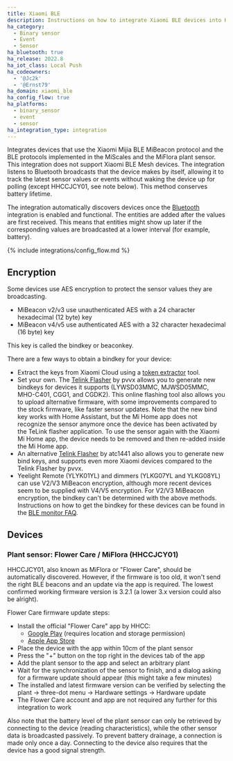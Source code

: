 ```yaml
---
title: Xiaomi BLE
description: Instructions on how to integrate Xiaomi BLE devices into Home Assistant.
ha_category:
  - Binary sensor
  - Event
  - Sensor
ha_bluetooth: true
ha_release: 2022.8
ha_iot_class: Local Push
ha_codeowners:
  - '@Jc2k'
  - '@Ernst79'
ha_domain: xiaomi_ble
ha_config_flow: true
ha_platforms:
  - binary_sensor
  - event
  - sensor
ha_integration_type: integration
---
```


Integrates devices that use the Xiaomi Mijia BLE MiBeacon protocol and the BLE protocols implemented in the MiScales and the MiFlora plant sensor. This integration does not support Xiaomi BLE Mesh devices. The integration listens to Bluetooth broadcasts that the device makes by itself, allowing it to track the latest sensor values or events without waking the device up for polling (except HHCCJCY01, see note below). This method conserves battery lifetime.

The integration automatically discovers devices once the [Bluetooth](/integrations/bluetooth) integration is enabled and functional. The entities are added after the values are first received. This means that entities might show up later if the corresponding values are broadcasted at a lower interval (for example, battery).

{% include integrations/config_flow.md %}

## Encryption

Some devices use AES encryption to protect the sensor values they are broadcasting.

- MiBeacon v2/v3 use unauthenticated AES with a 24 character hexadecimal (12 byte) key
- MiBeacon v4/v5 use authenticated AES with a 32 character hexadecimal (16 byte) key

This key is called the bindkey or beaconkey.

There are a few ways to obtain a bindkey for your device:

- Extract the keys from Xiaomi Cloud using a [token extractor](https://github.com/PiotrMachowski/Xiaomi-cloud-tokens-extractor) tool.
- Set your own. The [Telink Flasher](https://pvvx.github.io/ATC_MiThermometer/TelinkMiFlasher.html) by pvvx allows you to generate new bindkeys for devices it supports (LYWSD03MMC, MJWSD05MMC, MHO-C401, CGG1, and CGDK2). This online flashing tool also allows you to upload alternative firmware, with some improvements compared to the stock firmware, like faster sensor updates. Note that the new bind key works with Home Assistant, but the Mi Home app does not recognize the sensor anymore once the device has been activated by the TeLink flasher application. To use the sensor again with the Xiaomi Mi Home app, the device needs to be removed and then re-added inside the Mi Home app.
- An alternative [Telink Flasher](https://atc1441.github.io/Temp_universal_mi_activate.html) by atc1441 also allows you to generate new bind keys, and supports even more Xiaomi devices compared to the Telink Flasher by pvvx.
- Yeelight Remote (YLYK01YL) and dimmers (YLKG07YL and YLKG08YL) can use V2/V3 MiBeacon encryption, although more recent devices seem to be supplied with V4/V5 encryption. For V2/V3 MiBeacon encryption, the bindkey can't be determined with the above methods. Instructions on how to get the bindkey for these devices can be found in the [BLE monitor FAQ](https://custom-components.github.io/ble_monitor/faq#how-to-get-the-mibeacon-v2v3-encryption-key).

## Devices

### Plant sensor: Flower Care / MiFlora (HHCCJCY01)

HHCCJCY01, also known as MiFlora or "Flower Care", should be automatically discovered. However, if the firmware is too old, it won't send the right BLE beacons and an update via the app is required. The lowest confirmed working firmware version is 3.2.1 (a lower 3.x version could also be alright).

Flower Care firmware update steps:

- Install the official "Flower Care" app by HHCC:
  - [Google Play](https://play.google.com/store/apps/details?id=com.huahuacaocao.flowercare) (requires location and storage permission)
  - [Apple App Store](https://apps.apple.com/app/flower-care/id1095274672)
- Place the device with the app within 10cm of the plant sensor
- Press the "+" button on the top right in the devices tab of the app
- Add the plant sensor to the app and select an arbitrary plant
- Wait for the synchronization of the sensor to finish, and a dialog asking for a firmware update should appear (this might take a few minutes)
- The installed and latest firmware version can be verified by selecting the plant -> three-dot menu -> Hardware settings -> Hardware update
- The Flower Care account and app are not required any further for this integration to work

Also note that the battery level of the plant sensor can only be retrieved by connecting to the device (reading characteristics), while the other sensor data is broadcasted passively. To prevent battery drainage, a connection is made only once a day. Connecting to the device also requires that the device has a good signal strength.

